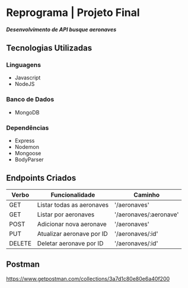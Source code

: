 # Reprograma | Projeto Final
##### Desenvolvimento de API busque aeronaves

## Tecnologias Utilizadas
### Linguagens
- Javascript<br>
- NodeJS<br>

### Banco de Dados
- MongoDB<br>

### Dependências
- Express<br>
- Nodemon<br>
- Mongoose<br>
- BodyParser<br>

## Endpoints Criados

<table>
<thead>
<th>Verbo</th>
<th>Funcionalidade</th>
<th>Caminho</th>
</thead>
<tbody>
<tr>
<td>GET</td>
<td>Listar todas as aeronaves</td>
<td>'/aeronaves'
</tr>

<tr>
<td>GET</td>
<td>Listar por aeronaves</td>
<td>'/aeronaves/:aeronave'</td>
</tr>

<tr>
<td>POST</td>
<td>Adicionar nova aeronave</td>
<td>'/aeronaves'</td>
</tr>

<tr>
<td>PUT</td>
<td>Atualizar aeronave por ID</td>
<td>'/aeronaves/:id'</td>
</tr>

<tr>
<td>DELETE</td>
<td>Deletar aeronave por ID</td>
<td>'/aeronaves/:id'</td>
</tr>
</table>




## Postman

https://www.getpostman.com/collections/3a7d1c80e80e6a40f200
